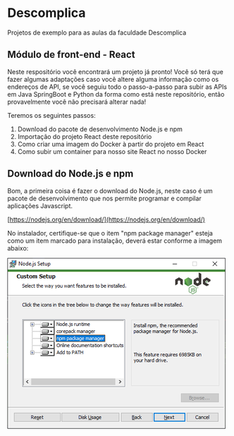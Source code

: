 # Descomplica

Projetos de exemplo para as aulas da faculdade Descomplica

## Módulo de front-end - React

Neste respositório você encontrará um projeto já pronto! Você só terá que fazer algumas adaptações caso você altere alguma informação como os endereços de API, se você seguiu todo o passo-a-passo para subir as APIs em Java SpringBoot e Python da forma como está neste repositório, então provavelmente você não precisará alterar nada!

Teremos os seguintes passos:

1) Download do pacote de desenvolvimento Node.js e npm
2) Importação do projeto React deste repositório
3) Como criar uma imagem do Docker à partir do projeto em React
4) Como subir um container para nosso site React no nosso Docker

## Download do Node.js e npm

Bom, a primeira coisa é fazer o download do Node.js, neste caso é um pacote de desenvolvimento que nos permite programar e compilar aplicações Javascript.

[https://nodejs.org/en/download/](https://nodejs.org/en/download/)

No instalador, certifique-se que o item "npm package manager" esteja como um item marcado para instalação, deverá estar conforme a imagem abaixo:

![Instalador Node.js e npm](./imagens/imagem106.png "imagem106")

